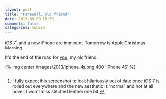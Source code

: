 ```yaml
---
layout: post
title: "Farewell, old friend"
date: 2013-09-09 15:39
comments: false
categories: mobile
---
```

iOS 7[^1] and a new iPhone are imminent. <!--more--> Tomorrow is Apple Christmas Morning.

It's the end of the road for [you][4s], my old friend.

{% img center /images/2013/iphone_4s.png 400 'iPhone 4S' %}

[^1]: I fully expect this screenshot to look hilariously out of date once iOS 7 is rolled out everywhere and the new aesthetic is 'normal' and not at all novel. I won't miss stitched leather one bit.

[4s]: http://en.wikipedia.org/wiki/Iphone_4s
